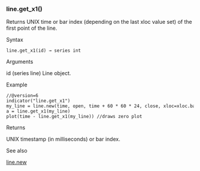 ### line.get\_x1()

Returns UNIX time or bar index (depending on the last xloc value set) of the first point of the line.

Syntax

```
line.get_x1(id) → series int
```

Arguments

id (series line) Line object.

Example

```
//@version=6  
indicator("line.get_x1")  
my_line = line.new(time, open, time + 60 * 60 * 24, close, xloc=xloc.bar_time)  
a = line.get_x1(my_line)  
plot(time - line.get_x1(my_line)) //draws zero plot
```

Returns

UNIX timestamp (in milliseconds) or bar index.

See also

[line.new](#fun_line.new)
